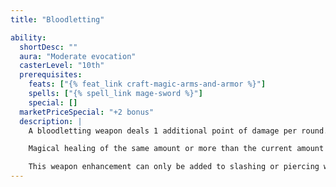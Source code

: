 ```yaml
---
title: "Bloodletting"

ability:
  shortDesc: ""
  aura: "Moderate evocation"
  casterLevel: "10th"
  prerequisites:
    feats: ["{% feat_link craft-magic-arms-and-armor %}"]
    spells: ["{% spell_link mage-sword %}"]
    special: []
  marketPriceSpecial: "+2 bonus"
  description: |
    A bloodletting weapon deals 1 additional point of damage per round. Each successful hit on an enemy increases this damage by an additional point. Creatures immune to critical hits (such as plants and constructs) are immune to the extra damage dealt by a bloodletting weapon.

    Magical healing of the same amount or more than the current amount of bleeding damage will stem the bleeding and prevent further damage. This type of healing does not prevent the creature from taking bleeding damage from subsequent hits, however.

    This weapon enhancement can only be added to slashing or piercing weapons. Bows and crossbows bestow the extra damage upon their ammunition.
---
```

